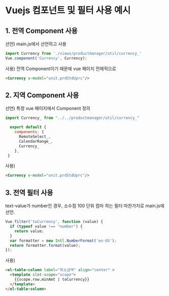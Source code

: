 # Vuejs 컴포넌트 및 필터 사용 예시

## 1. 전역 Component 사용

선언)
main.js에서 선언하고 사용
```javascript
import Currency from './views/productmanager/util/currency_'
Vue.component('Currency', Currency);
```

사용)
전역 Component이기 때문에 vue 페이지 전체적으로 
```html
<Currency v-model="unit.prdStdUprc"/>
```

## 2. 지역 Component 사용
선언)
특정 vue 페이지에서 Component 정의
```javascript
import Currency_ from "../../productmanager/util/currency_"

  export default {
    components: {
      RemoteSelect_,
      CalendarRange_,
      Currency_
    },
 }
```

사용)

```html
<Currency v-model="unit.prdStdUprc"/>
```

## 3. 전역 필터 사용
text-value가 number인 경우, 소수점 100 단위 컴마 하는 필터
마찬가지로 main.js에 선언.
```javascript
Vue.filter('toCurrency', function (value) {
  if (typeof value !== "number") {
    return value;
  }
  var formatter = new Intl.NumberFormat('en-US');
  return formatter.format(value);
});
```

사용) 
```html
<el-table-column label="최소금액" align="center" >
  <template slot-scope="scope">
    {{scope.row.minAmt | toCurrency}}
  </template>
</el-table-column>
```

